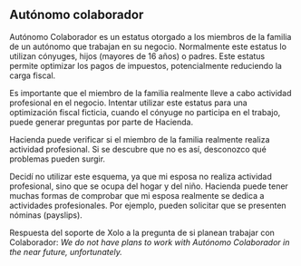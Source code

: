 ## Autónomo colaborador

Autónomo Colaborador es un estatus otorgado a los miembros de la familia de un autónomo que trabajan en su negocio. Normalmente
este estatus lo utilizan cónyuges, hijos (mayores de 16 años) o padres. Este estatus permite optimizar los pagos de impuestos,
potencialmente reduciendo la carga fiscal.

Es importante que el miembro de la familia realmente lleve a cabo actividad profesional en el negocio. Intentar utilizar este estatus
para una optimización fiscal ficticia, cuando el cónyuge no participa en el trabajo, puede generar preguntas por parte de Hacienda.

Hacienda puede verificar si el miembro de la familia realmente realiza actividad profesional. Si se
descubre que no es así, desconozco qué problemas pueden surgir.

Decidí no utilizar este esquema, ya que mi esposa no realiza actividad profesional, sino que se ocupa del hogar y
del niño. Hacienda puede tener muchas formas de comprobar que mi esposa realmente se dedica a
actividades profesionales. Por ejemplo, pueden solicitar que se presenten nóminas (payslips).

Respuesta del soporte de Xolo a la pregunta de si planean trabajar con Colaborador: _We do not have plans to work with Autónomo
Colaborador in the near future, unfortunately._ 
